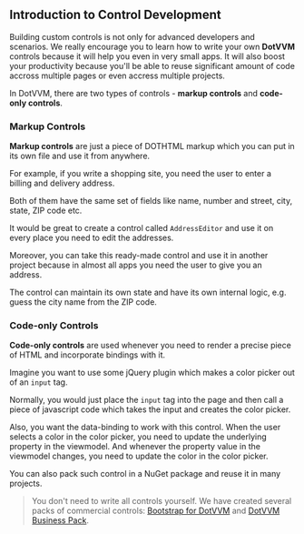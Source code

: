 ## Introduction to Control Development

Building custom controls is not only for advanced developers and scenarios. We really encourage you to learn how to write your own **DotVVM** controls because it will help you even in very small apps. It will also boost your productivity because you'll be able to reuse significant amount of code accross multiple pages or even accress multiple projects.

In DotVVM, there are two types of controls - **markup controls** and **code-only controls**. 

### Markup Controls

**Markup controls** are just a piece of DOTHTML markup which you can put in its own file and use it from anywhere.

For example, if you write a shopping site, you need the user to enter a billing and delivery address. 

Both of them have the same set of fields like name, number and street, city, state, ZIP code etc.

It would be great to create a control called `AddressEditor` and use it on every place you need to edit the addresses.

Moreover, you can take this ready-made control and use it in another project because in almost all apps you need the user to give you an address.

The control can maintain its own state and have its own internal logic, e.g. guess the city name from the ZIP code.

### Code-only Controls

**Code-only controls** are used whenever you need to render a precise piece of HTML and incorporate bindings with it.

Imagine you want to use some jQuery plugin which makes a color picker out of an `input` tag. 

Normally, you would just place the `input` tag into the page and then call a piece of javascript code which takes the input and creates the color picker. 

Also, you want the data-binding to work with this control. When the user selects a color in the color picker, you need to update the underlying property in the viewmodel. And whenever the property value in the viewmodel changes, you need to update the color in the color picker. 

You can also pack such control in a NuGet package and reuse it in many projects.

> You don't need to write all controls yourself. We have created several packs of commercial controls: [Bootstrap for DotVVM](https://www.dotvvm.com/landing/bootstrap-for-dotvvm) and [DotVVM Business Pack](https://www.dotvvm.com/landing/dotvvm-business-pack).
